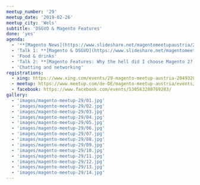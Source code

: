 ```yaml
---
meetup_number: '29'
meetup_date: '2019-02-26'
meetup_city: 'Wels'
subtitle: 'DSGVO & Magento Features'
done: 'yes'
agenda:
  - '**[Magento News](https://www.slideshare.net/magentomeetupaustria/29-magento-meetup-austria-news)** by Anna Völkl and Matthias Glitzner-Zeis'
  - 'Talk 1: **[Magento & DSGVO](https://www.slideshare.net/magentomeetupaustria/29-magento-meetup-datareporter)** by Manuel Baumgartner (English slides)'
  - 'Food & drinks'  
  - 'Talk 2: **[Magento Features: Why the hell did I choose Magento 2?](https://www.slideshare.net/magentomeetupaustria/29-magento-meetup-why-the-hell-did-i-chose-magento-2)** with Benjamin Rosenberger (English slides)'
  - 'Chatting and networking'
registrations:
  - xing: https://www.xing.com/events/29-magento-meetup-austria-2049320
  - meetup: https://www.meetup.com/de-DE/magento-meetup-austria/events/258184389/
  - facebook: https://www.facebook.com/events/530563280769283/
gallery:
  - 'images/magento-meetup-29/01.jpg'
  - 'images/magento-meetup-29/02.jpg'
  - 'images/magento-meetup-29/03.jpg'
  - 'images/magento-meetup-29/04.jpg'
  - 'images/magento-meetup-29/05.jpg'
  - 'images/magento-meetup-29/06.jpg'
  - 'images/magento-meetup-29/07.jpg'
  - 'images/magento-meetup-29/08.jpg'
  - 'images/magento-meetup-29/09.jpg'
  - 'images/magento-meetup-29/10.jpg'
  - 'images/magento-meetup-29/11.jpg'
  - 'images/magento-meetup-29/12.jpg'
  - 'images/magento-meetup-29/13.jpg'
  - 'images/magento-meetup-29/14.jpg'
---
```

